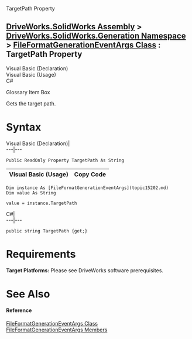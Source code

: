 TargetPath Property   
  
[DriveWorks.SolidWorks Assembly](topic13342.md) > [DriveWorks.SolidWorks.Generation Namespace](topic15094.md) > [FileFormatGenerationEventArgs Class](topic15202.md) : TargetPath Property  
---  
  
Visual Basic (Declaration)    
Visual Basic (Usage)    
C# 

Glossary Item Box

Gets the target path. 

# Syntax

Visual Basic (Declaration)|   
---|---  
      
    
    Public ReadOnly Property TargetPath As String  
  
Visual Basic (Usage)| Copy Code  
---|---  
      
    
    Dim instance As [FileFormatGenerationEventArgs](topic15202.md)
    Dim value As String
     
    value = instance.TargetPath  
  
C#|   
---|---  
      
    
    public string TargetPath {get;}  
  
# Requirements

**Target Platforms:** Please see DriveWorks software prerequisites.

# See Also

#### Reference

[FileFormatGenerationEventArgs Class](topic15202.md)   
[FileFormatGenerationEventArgs Members](topic15203.md)



